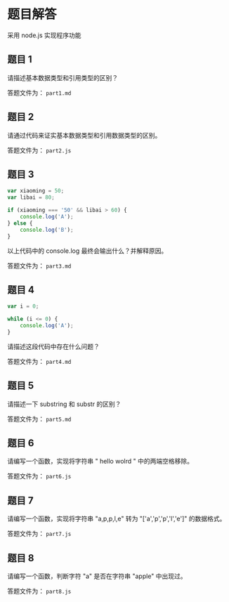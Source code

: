 # 题目解答

采用 node.js 实现程序功能

## 题目 1

请描述基本数据类型和引用类型的区别？

答题文件为： `part1.md`

## 题目 2

请通过代码来证实基本数据类型和引用数据类型的区别。

答题文件为： `part2.js`

## 题目 3

```javascript
var xiaoming = 50;
var libai = 80;

if (xiaoming === '50' && libai > 60) {
    console.log('A');
} else {
    console.log('B');
}
```

以上代码中的 console.log 最终会输出什么？并解释原因。

答题文件为： `part3.md`

## 题目 4

```javascript
var i = 0;

while (i <= 0) {
    console.log('A');
}
```

请描述这段代码中存在什么问题？

答题文件为： `part4.md`

## 题目 5

请描述一下 substring 和 substr 的区别？

答题文件为： `part5.md`

## 题目 6

请编写一个函数，实现将字符串 " hello wolrd " 中的两端空格移除。

答题文件为： `part6.js`

## 题目 7

请编写一个函数，实现将字符串 "a,p,p,l,e" 转为 "['a','p','p','l','e']" 的数据格式。

答题文件为： `part7.js`

## 题目 8

请编写一个函数，判断字符 "a" 是否在字符串 "apple" 中出现过。

答题文件为： `part8.js`
